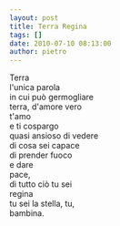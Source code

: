 ```yaml
---
layout: post
title: Terra Regina
tags: []
date: 2010-07-10 08:13:00
author: pietro
---
```

Terra<br/>l'unica parola<br/>in cui può germogliare<br/>terra, d'amore vero<br/>t'amo<br/>e ti cospargo<br/>quasi ansioso di vedere<br/>di cosa sei capace<br/>di prender fuoco<br/>e dare<br/>pace,<br/>di tutto ciò tu sei<br/>regina<br/>tu sei la stella, tu,<br/>bambina.
